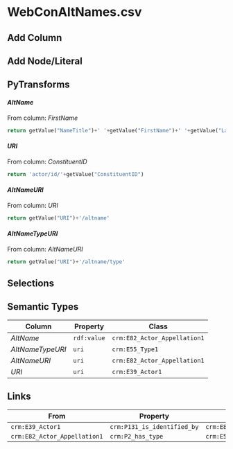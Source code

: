 # WebConAltNames.csv

## Add Column

## Add Node/Literal

## PyTransforms
#### _AltName_
From column: _FirstName_
``` python
return getValue("NameTitle")+' '+getValue("FirstName")+' '+getValue("LastName")+' '+getValue("Suffix")
```

#### _URI_
From column: _ConstituentID_
``` python
return 'actor/id/'+getValue("ConstituentID")
```

#### _AltNameURI_
From column: _URI_
``` python
return getValue("URI")+'/altname'
```

#### _AltNameTypeURI_
From column: _AltNameURI_
``` python
return getValue("URI")+'/altname/type'
```


## Selections

## Semantic Types
| Column | Property | Class |
|  ----- | -------- | ----- |
| _AltName_ | `rdf:value` | `crm:E82_Actor_Appellation1`|
| _AltNameTypeURI_ | `uri` | `crm:E55_Type1`|
| _AltNameURI_ | `uri` | `crm:E82_Actor_Appellation1`|
| _URI_ | `uri` | `crm:E39_Actor1`|


## Links
| From | Property | To |
|  --- | -------- | ---|
| `crm:E39_Actor1` | `crm:P131_is_identified_by` | `crm:E82_Actor_Appellation1`|
| `crm:E82_Actor_Appellation1` | `crm:P2_has_type` | `crm:E55_Type1`|
